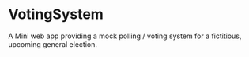 VotingSystem
============

A Mini web app providing a mock polling / voting system for a fictitious, upcoming general election.
